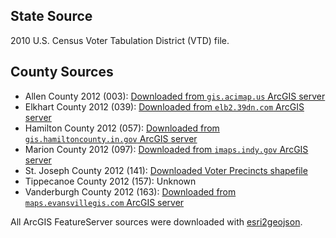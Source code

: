 State Source
---

2010 U.S. Census Voter Tabulation District (VTD) file.

County Sources
---

- Allen County 2012 (003): [Downloaded from `gis.acimap.us` ArcGIS server](https://gis.acimap.us/projectservicesadmin/rest/services/Accela/Accela_Production/MapServer/51)
- Elkhart County 2012 (039): [Downloaded from `elb2.39dn.com` ArcGIS server](https://elb2.39dn.com/arcgis/rest/services/eGISDynamicServices/ElkhartINDynamic/MapServer/103)
- Hamilton County 2012 (057): [Downloaded from `gis.hamiltoncounty.in.gov` ArcGIS server](http://gis.hamiltoncounty.in.gov/ArcGIS/rest/services/Precincts/MapServer/0)
- Marion County 2012 (097): [Downloaded from `imaps.indy.gov` ArcGIS server](http://imaps.indy.gov/arcgis/rest/services/VotingPrecincts/MapServer/0)
- St. Joseph County 2012 (141): [Downloaded Voter Precincts shapefile](http://stjosephcountyindiana.com/788/Layer-List)
- Tippecanoe County 2012 (157): Unknown
- Vanderburgh County 2012 (163): [Downloaded from `maps.evansvillegis.com` ArcGIS server](http://maps.evansvillegis.com/arcgis_server/rest/services/POLITICAL/PRECINCTS/MapServer/0)

All ArcGIS FeatureServer sources were downloaded with [esri2geojson](https://github.com/openaddresses/pyesridump).
